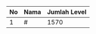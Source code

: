 | No | Nama            | Jumlah Level |
|----|-----------------|--------------|
| 1  | #    |    1570        |
